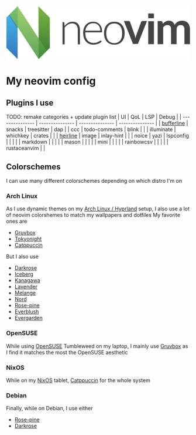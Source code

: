 <div align="center">
    <img src="./neovim.svg" />
</div>

# My neovim config
## Plugins I use

TODO: remake categories + update plugin list
| UI | QoL | LSP | Debug |
| --------------- | --------------- | --------------- | --------------- |
| [bufferline](https://github.com/akinsho/bufferline.nvim) | snacks | treesitter | dap |
| ccc | todo-comments | blink | |
| illuminate | whichkey | crates | |
| [heirline](https://github.com/rebelot/heirline.nvim) | image | inlay-hint | |
| noice | yazi | lspconfig | |
| | | markdown | |
| | | mason | |
| | | mini | |
| | | rainbowcsv | |
| | | rustaceanvim | |

## Colorschemes
I can use many different colorschemes depending on which distro I'm on

### Arch Linux
As I use dynamic themes on my [Arch Linux / Hyprland](https://github.com/Melk0rr/arch) setup, I also use a lot of neovim colorshemes to match my wallpapers and dotfiles
My favorite ones are
- [Gruvbox](https://github.com/ellisonleao/gruvbox.nvim)
- [Tokyonight](https://github.com/folke/tokyonight.nvim)
- [Catppuccin](https://github.com/catppuccin/nvim)

But I also use
- [Darkrose](https://github.com/water-sucks/darkrose.nvim)
- [Iceberg](https://github.com/oahlen/iceberg.nvim)
- [Kanagawa](https://github.com/rebelot/kanagawa.nvim)
- [Lavender](https://codeberg.org/jthvai/lavender.nvim)
- [Melange](https://github.com/savq/melange-nvim)
- [Nord](https://github.com/shaunsingh/nord.nvim)
- [Rose-pine](https://github.com/rose-pine/neovim)
- [Everblush](https://github.com/Everblush/everblush.nvim)
- [Evergarden](https://github.com/comfysage/evergarden)

### OpenSUSE
While using [OpenSUSE](https://github.com/Melk0rr/opensuse) Tumbleweed on my laptop, I mainly use [Gruvbox](https://github.com/ellisonleao/gruvbox.nvim) as I find it matches the most the OpenSUSE aesthetic

### NixOS
While on my [NixOS](https://github.com/Melk0rr/nixos) tablet, [Catppuccin](https://github.com/catppuccin/nvim) for the whole system

### Debian
Finally, while on Debian, I use either
- [Rose-pine](https://github.com/rose-pine/neovim)
- [Darkrose](https://github.com/water-sucks/darkrose.nvim)
